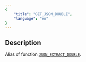 ```yaml
---
{
    "title": "GET_JSON_DOUBLE",
    "language": "en"
}
---
```


## Description

Alias of function [`JSON_EXTRACT_DOUBLE`](./json-extract-double.md).
